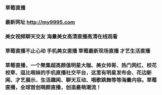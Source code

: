 ### 草莓直播
### 最新网址 http://my9995.com

### 美女视频聊天交友 海量美女高清直播高清在线观看
### 草莓直播不止心动 手机美女直播 草莓最新现场直播 才艺生活直播
### 草莓直播，一个聚集超高颜值明星大咖、美女帅哥、热门网红、校花校草、逗比萌妹的手机直播社交平台，这里有明星发布会、花边新闻、才艺展示、生活趣闻、聊天互动、唱歌跳舞等等海量内容。草莓直播，全球首创萌颜直播，创造最萌潮流！

